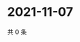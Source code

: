 # 2021-11-07

共 0 条

<!-- BEGIN WEIBO -->
<!-- 最后更新时间 Sun Nov 07 2021 23:01:00 GMT+0800 (China Standard Time) -->

<!-- END WEIBO -->
